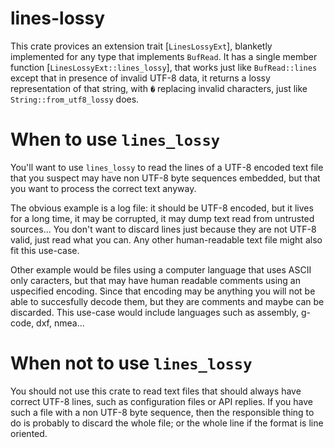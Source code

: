 # lines-lossy

This crate provices an extension trait [`LinesLossyExt`], blanketly implemented for any type
that implements `BufRead`. It has a single member function [`LinesLossyExt::lines_lossy`], that
works just like `BufRead::lines` except that in presence of invalid UTF-8 data, it returns a
lossy representation of that string, with `�` replacing invalid characters, just like
`String::from_utf8_lossy` does.

# When to use `lines_lossy`
You'll want to use `lines_lossy` to read the lines of a UTF-8 encoded text file that you
suspect may have non UTF-8 byte sequences embedded, but that you want to process the correct
text anyway.

The obvious example is a log file: it should be UTF-8 encoded, but it lives for a long time,
it may be corrupted, it may dump text read from untrusted sources... You don't want to
discard lines just because they are not UTF-8 valid, just read what you can. Any other
human-readable text file might also fit this use-case.

Other example would be files using a computer language that uses ASCII only caracters, but that
may have human readable comments using an uspecified encoding. Since that encoding may be
anything you will not be able to succesfully decode them, but they are comments and maybe can
be discarded. This use-case would include languages such as assembly, g-code, dxf, nmea...

# When not to use `lines_lossy`
You should not use this crate to read text files that should always have correct UTF-8 lines,
such as configuration files or API replies. If you have such a file with a non UTF-8 byte
sequence, then the responsible thing to do is probably to discard the whole file; or the whole
line if the format is line oriented.
